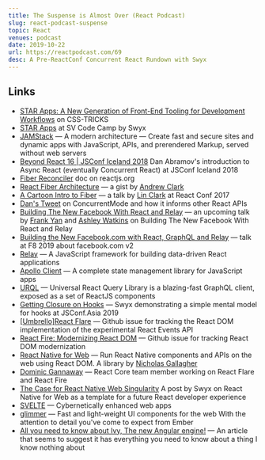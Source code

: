 ```yaml
---
title: The Suspense is Almost Over (React Podcast)
slug: react-podcast-suspense
topic: React
venues: podcast
date: 2019-10-22
url: https://reactpodcast.com/69
desc: A Pre-ReactConf Concurrent React Rundown with Swyx
---
```



## Links

*   [STAR Apps: A New Generation of Front-End Tooling for Development Workflows](https://css-tricks.com/star-apps-a-new-generation-of-front-end-tooling-for-development-workflows/) on CSS-TRICKS
*   [STAR Apps](https://www.swyx.io/speaking/star-apps-svcodecamp/) at SV Code Camp by Swyx
*   [JAMStack](https://jamstack.org) — A modern architecture — Create fast and secure sites and dynamic apps with JavaScript, APIs, and prerendered Markup, served without web servers
*   [Beyond React 16 | JSConf Iceland 2018](https://www.youtube.com/watch?v=nLF0n9SACd4) Dan Abramov's introduction to Async React (eventually Concurrent React) at JSConf Iceland 2018
*   [Fiber Reconciler](https://reactjs.org/docs/codebase-overview.html#fiber-reconciler) doc on reactjs.org
*   [React Fiber Architecture](https://github.com/acdlite/react-fiber-architecture) — a gist by [Andrew Clark](https://twitter.com/dan_abramov)
*   [A Cartoon Intro to Fiber](https://www.youtube.com/watch?time_continue=3&v=ZCuYPiUIONs) — a talk by [Lin Clark](https://twitter.com/linclark?lang=en) at React Conf 2017
*   [Dan's Tweet](https://twitter.com/dan_abramov/status/1184987041676845056) on ConcurrentMode and how it informs other React APIs
*   [Building The New Facebook With React and Relay](https://conf.reactjs.org/event.html?frank) — an upcoming talk by [Frank Yan](https://twitter.com/frankyan) and [Ashley Watkins](https://twitter.com/catchingash) on Building The New Facebook With React and Relay
*   [Building the New Facebook.com with React, GraphQL and Relay](https://www.youtube.com/watch?v=WxPtYJRjLL0) — talk at F8 2019 about facebook.com v2
*   [Relay](https://relay.dev) — A JavaScript framework for building data-driven React applications
*   [Apollo Client](https://www.apollographql.com/docs/react/) — A complete state management library for JavaScript apps
*   [URQL](https://formidable.com/open-source/urql/) — Universal React Query Library is a blazing-fast GraphQL client, exposed as a set of ReactJS components
*   [Getting Closure on Hooks](https://www.swyx.io/speaking/react-hooks/) — Swyx demonstrating a simple mental model for hooks at JSConf.Asia 2019
*   [[Umbrello]React Flare](https://github.com/facebook/react/issues/15257) — Github issue for tracking the React DOM implementation of the experimental React Events API
*   [React Fire: Modernizing React DOM](https://github.com/facebook/react/issues/13525) — Github issue for tracking React DOM modernization
*   [React Native for Web](https://github.com/necolas/react-native-web) — Run React Native components and APIs on the web using React DOM. A library by [Nicholas Gallagher](https://twitter.com/necolas)
*   [Dominic Gannaway](https://twitter.com/trueadm) — React Core team member working on React Flare and React Fire
*   [The Case for React Native Web Singularity](https://www.swyx.io/writing/react-native-web-singularity/) A post by Swyx on React Native for Web as a template for a future React developer experience
*   [SVELTE](https://svelte.dev) — Cybernetically enhanced web apps
*   [glimmer](https://glimmerjs.com) — Fast and light-weight UI components for the web With the attention to detail you've come to expect from Ember
*   [All you need to know about Ivy, The new Angular engine!](https://blog.angularindepth.com/all-you-need-to-know-about-ivy-the-new-angular-engine-9cde471f42cf) — An article that seems to suggest it has everything you need to know about a thing I know nothing about
